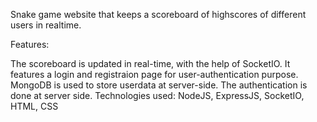 Snake game website that keeps a scoreboard of highscores of different users in realtime.

Features:

The scoreboard is updated in real-time, with the help of SocketIO.
It features a login and registraion page for user-authentication purpose.
MongoDB is used to store userdata at server-side.
The authentication is done at server side.
Technologies used: NodeJS, ExpressJS, SocketIO, HTML, CSS
